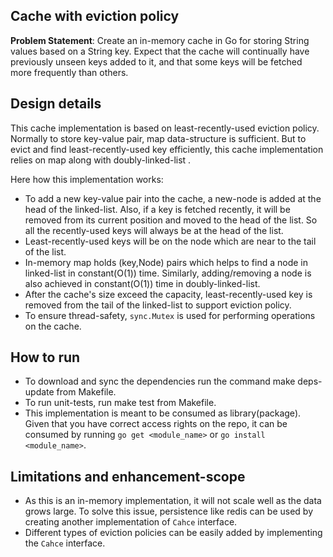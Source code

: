 ## Cache with eviction policy

**Problem Statement**: Create an in-memory cache in Go for storing String values based on a String key. Expect that the cache will continually have previously unseen keys added to it, and that some keys will be fetched more frequently than others.


## Design details
 This cache implementation is based on least-recently-used eviction policy. Normally to store key-value pair, map data-structure is sufficient. 
 But to evict and find least-recently-used key efficiently, this cache implementation relies on map along with doubly-linked-list .
 
 Here how this implementation works:
 * To add a new key-value pair into the cache, a new-node is added at the head of the linked-list. Also, if a key is fetched recently, it will be removed from its current position and moved to the head of the list.
   So all the recently-used keys will always be at the head of the list.
 * Least-recently-used keys will be on the node which are near to the tail of the list.
 * In-memory map holds (key,Node) pairs which helps to find a node in linked-list in constant(O(1)) time. Similarly, adding/removing a node is also achieved in constant(O(1)) time in doubly-linked-list.
 * After the cache's size exceed the capacity, least-recently-used key is removed from the tail of the linked-list to support eviction policy.
 * To ensure thread-safety, `sync.Mutex` is used for performing operations on the cache.


## How to run
* To download and sync the dependencies run the command make deps-update from Makefile.
* To run unit-tests, run make test from Makefile.
* This implementation is meant to be consumed as library(package).
  Given that you have correct access rights on the repo, it can be consumed by running `go get <module_name>` or `go install <module_name>`.

## Limitations and enhancement-scope
* As this is an in-memory implementation, it will not scale well as the data grows large. To solve this issue, persistence like redis can be used by creating another implementation of `Cahce` interface.
* Different types of eviction policies can be easily added by implementing the `Cahce` interface.
